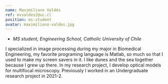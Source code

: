 ```yaml
---
name: Maximiliano Valdés
ref: mvvaldes2@uc.cl
position: ms-student
avatar: maximiliano-valdes.jpg
---
```


- _MS student, Engineering School, Catholic University of Chile_

I specialized in image processing during my major in Biomedical Engineering, my favorite programing language is Matlab, so much so that I used to make my screen savers in it. I like dunes and the sea together because I grew up there. In my research project, I develop optical models for multifocal microscopy. Previously I worked in an Undergraduate research project in 2021-2.
